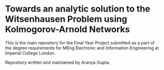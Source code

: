 # Towards an analytic solution to the Witsenhausen Problem using Kolmogorov-Arnold Networks

This is the main repository for the Final Year Project submitted as a part of the degree requirements for MEng Electronic and Information Engineering at Imperial College London.

Repository written and maintained by Aranya Gupta.